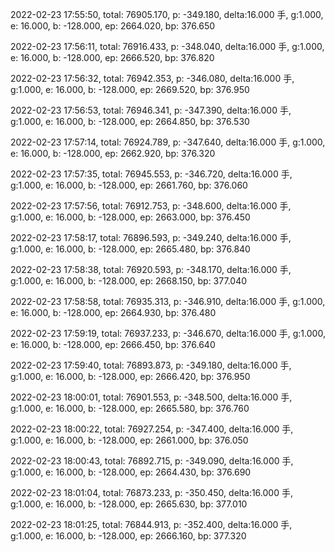 2022-02-23 17:55:50, total: 76905.170, p: -349.180, delta:16.000 手, g:1.000, e: 16.000, b: -128.000, ep: 2664.020, bp: 376.650

2022-02-23 17:56:11, total: 76916.433, p: -348.040, delta:16.000 手, g:1.000, e: 16.000, b: -128.000, ep: 2666.520, bp: 376.820

2022-02-23 17:56:32, total: 76942.353, p: -346.080, delta:16.000 手, g:1.000, e: 16.000, b: -128.000, ep: 2669.520, bp: 376.950

2022-02-23 17:56:53, total: 76946.341, p: -347.390, delta:16.000 手, g:1.000, e: 16.000, b: -128.000, ep: 2664.850, bp: 376.530

2022-02-23 17:57:14, total: 76924.789, p: -347.640, delta:16.000 手, g:1.000, e: 16.000, b: -128.000, ep: 2662.920, bp: 376.320

2022-02-23 17:57:35, total: 76945.553, p: -346.720, delta:16.000 手, g:1.000, e: 16.000, b: -128.000, ep: 2661.760, bp: 376.060

2022-02-23 17:57:56, total: 76912.753, p: -348.600, delta:16.000 手, g:1.000, e: 16.000, b: -128.000, ep: 2663.000, bp: 376.450

2022-02-23 17:58:17, total: 76896.593, p: -349.240, delta:16.000 手, g:1.000, e: 16.000, b: -128.000, ep: 2665.480, bp: 376.840

2022-02-23 17:58:38, total: 76920.593, p: -348.170, delta:16.000 手, g:1.000, e: 16.000, b: -128.000, ep: 2668.150, bp: 377.040

2022-02-23 17:58:58, total: 76935.313, p: -346.910, delta:16.000 手, g:1.000, e: 16.000, b: -128.000, ep: 2664.930, bp: 376.480

2022-02-23 17:59:19, total: 76937.233, p: -346.670, delta:16.000 手, g:1.000, e: 16.000, b: -128.000, ep: 2666.450, bp: 376.640

2022-02-23 17:59:40, total: 76893.873, p: -349.180, delta:16.000 手, g:1.000, e: 16.000, b: -128.000, ep: 2666.420, bp: 376.950

2022-02-23 18:00:01, total: 76901.553, p: -348.500, delta:16.000 手, g:1.000, e: 16.000, b: -128.000, ep: 2665.580, bp: 376.760

2022-02-23 18:00:22, total: 76927.254, p: -347.400, delta:16.000 手, g:1.000, e: 16.000, b: -128.000, ep: 2661.000, bp: 376.050

2022-02-23 18:00:43, total: 76892.715, p: -349.090, delta:16.000 手, g:1.000, e: 16.000, b: -128.000, ep: 2664.430, bp: 376.690

2022-02-23 18:01:04, total: 76873.233, p: -350.450, delta:16.000 手, g:1.000, e: 16.000, b: -128.000, ep: 2665.630, bp: 377.010

2022-02-23 18:01:25, total: 76844.913, p: -352.400, delta:16.000 手, g:1.000, e: 16.000, b: -128.000, ep: 2666.160, bp: 377.320